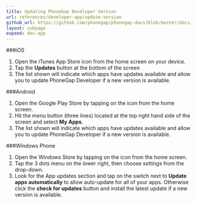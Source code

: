 ```yaml
---
title: Updating PhoneGap Developer Version
url: references/developer-app/update-version
github_url: https://github.com/phonegap/phonegap-docs/blob/master/docs/3-references/phonegap-cli/update.html.md
layout: subpage
expand: dev-app
---
```


###iOS
1. Open the iTunes App Store icon from the home screen on your device.
2. Tap the **Updates** button at the bottom of the screen
3. The list shown will indicate which apps have updates available and allow you to update PhoneGap Developer if a new version is available.

###Android

1. Open the Google Play Store by tapping on the icon from the home screen.
2. Hit the menu button (three lines) located at the top right hand side of the screen and select **My Apps**.
3. The list shown will indicate which apps have updates available and allow you to update PhoneGap Developer if a new version is available.

###Windows Phone
1. Open the Windows Store by tapping on the icon from the home screen.
2. Tap the 3 dots menu on the lower right, then choose *settings* from the drop-down.
3. Look for the App updates section and tap on the switch next to **Update apps automatically** to allow auto-update for all of your apps. Otherwise
 click the **check for updates** button and install the latest update if a new version is available.
